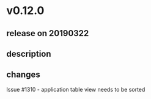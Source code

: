 # v0.12.0

## release on 20190322

## description

## changes

Issue #1310 - application table view needs to be sorted

